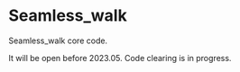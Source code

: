 # Seamless_walk
Seamless_walk core code.

It will be open before 2023.05. 
Code clearing is in progress.
